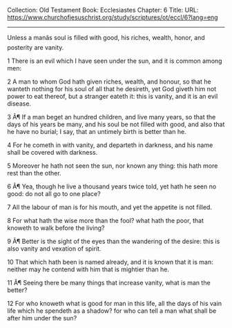 Collection: Old Testament
Book: Ecclesiastes
Chapter: 6
Title: 
URL: https://www.churchofjesuschrist.org/study/scriptures/ot/eccl/6?lang=eng

---

Unless a manâs soul is filled with good, his riches, wealth, honor, and posterity are vanity.

1 There is an evil which I have seen under the sun, and it is common among men:

2 A man to whom God hath given riches, wealth, and honour, so that he wanteth nothing for his soul of all that he desireth, yet God giveth him not power to eat thereof, but a stranger eateth it: this is vanity, and it is an evil disease.

3 Â¶ If a man beget an hundred children, and live many years, so that the days of his years be many, and his soul be not filled with good, and also that he have no burial; I say, that an untimely birth is better than he.

4 For he cometh in with vanity, and departeth in darkness, and his name shall be covered with darkness.

5 Moreover he hath not seen the sun, nor known any thing: this hath more rest than the other.

6 Â¶ Yea, though he live a thousand years twice told, yet hath he seen no good: do not all go to one place?

7 All the labour of man is for his mouth, and yet the appetite is not filled.

8 For what hath the wise more than the fool? what hath the poor, that knoweth to walk before the living?

9 Â¶ Better is the sight of the eyes than the wandering of the desire: this is also vanity and vexation of spirit.

10 That which hath been is named already, and it is known that it is man: neither may he contend with him that is mightier than he.

11 Â¶ Seeing there be many things that increase vanity, what is man the better?

12 For who knoweth what is good for man in this life, all the days of his vain life which he spendeth as a shadow? for who can tell a man what shall be after him under the sun?
